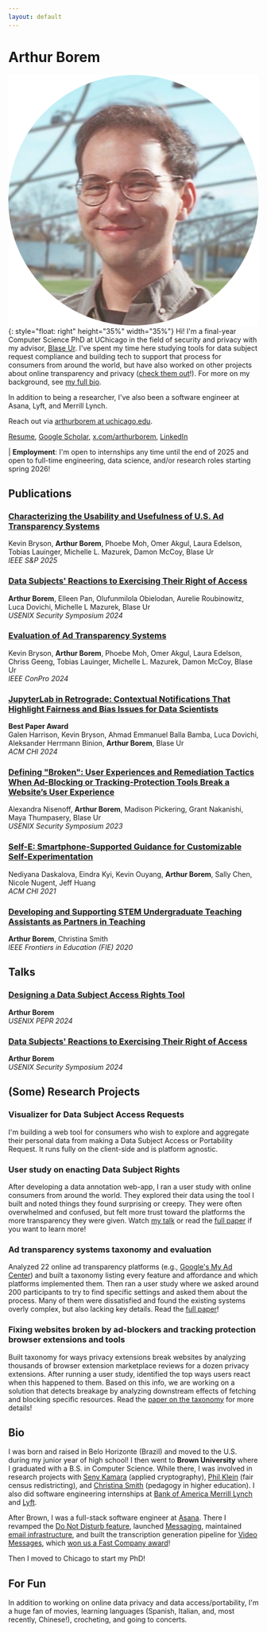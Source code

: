 ```yaml
---
layout: default
---
```


# Arthur Borem

![Arthur's face](assets/headshot.png){: style="float: right" height="35%" width="35%"} Hi! I'm a final-year Computer Science PhD at UChicago in the field of security and privacy with my advisor, [Blase Ur](https://www.blaseur.com/). I've spent my time here studying tools for data subject request compliance and building tech to support that process for consumers from around the world, but have also worked on other projects about online transparency and privacy ([check them out](#some-research-projects)!). For more on my background, see [my full bio](#bio).

In addition to being a researcher, I've also been a software engineer at Asana, Lyft, and Merrill Lynch.

Reach out via [arthurborem at uchicago.edu](mailto:arthurborem@uchicago.edu).

[Resume](assets/arthur_borem_resume.pdf), [Google Scholar](https://scholar.google.com/citations?hl=en&user=vuka1CgAAAAJ), [x.com/arthurborem](https://twitter.com/arthurborem), [LinkedIn](https://linkedin.com/in/arthurborem)

| **Employment**: I'm open to internships any time until the end of 2025 and open to full-time engineering, data science, and/or research roles starting spring 2026!



## Publications
### [Characterizing the Usability and Usefulness of U.S. Ad Transparency Systems](https://doi.ieeecomputersociety.org/10.1109/SP61157.2025.00148)
Kevin Bryson, **Arthur Borem**, Phoebe Moh, Omer Akgul, Laura Edelson, Tobias Lauinger, Michelle L. Mazurek, Damon McCoy, Blase Ur \
*IEEE S&P 2025*

### [Data Subjects' Reactions to Exercising Their Right of Access](https://www.usenix.org/system/files/usenixsecurity24-borem.pdf)
**Arthur Borem**, Elleen Pan, Olufunmilola Obielodan, Aurelie Roubinowitz, Luca Dovichi, Michelle L Mazurek, Blase Ur \
*USENIX Security Symposium 2024*

### [Evaluation of Ad Transparency Systems](https://conpro24.ieee-security.org/papers/bryson-conpro24.pdf)
Kevin Bryson, **Arthur Borem**, Phoebe Moh, Omer Akgul, Laura Edelson, Chriss Geeng, Tobias Lauinger, Michelle L. Mazurek, Damon McCoy, Blase Ur \
*IEEE ConPro 2024*

### [JupyterLab in Retrograde: Contextual Notifications That Highlight Fairness and Bias Issues for Data Scientists](https://dl.acm.org/doi/pdf/10.1145/3613904.3642755)
**Best Paper Award** \
Galen Harrison, Kevin Bryson, Ahmad Emmanuel Balla Bamba, Luca Dovichi, Aleksander Herrmann Binion, **Arthur Borem**, Blase Ur \
*ACM CHI 2024* 

### [Defining "Broken": User Experiences and Remediation Tactics When Ad-Blocking or Tracking-Protection Tools Break a Website’s User Experience](https://www.usenix.org/system/files/usenixsecurity23-nisenoff-broken.pdf)
Alexandra Nisenoff, **Arthur Borem**, Madison Pickering, Grant Nakanishi, Maya Thumpasery, Blase Ur \
*USENIX Security Symposium 2023*

### [Self-E: Smartphone-Supported Guidance for Customizable Self-Experimentation](https://jeffhuang.com/papers/SelfE_CHI21.pdf)
Nediyana Daskalova, Eindra Kyi, Kevin Ouyang, **Arthur Borem**, Sally Chen, Nicole Nugent, Jeff Huang \
*ACM CHI 2021*

### [Developing and Supporting STEM Undergraduate Teaching Assistants as Partners in Teaching](https://ieeexplore.ieee.org/document/9274088)
**Arthur Borem**, Christina Smith \
*IEEE Frontiers in Education (FIE) 2020*

## Talks
### [Designing a Data Subject Access Rights Tool](https://youtu.be/fytuWeb8IJc?si=XQUYh2vLxYHqvaP4)
**Arthur Borem** \
*USENIX PEPR 2024*

### [Data Subjects' Reactions to Exercising Their Right of Access](https://www.youtube.com/watch?v=RvqIAthC4xc)
**Arthur Borem** \
*USENIX Security Symposium 2024*

## (Some) Research Projects
### Visualizer for Data Subject Access Requests
I'm building a web tool for consumers who wish to explore and aggregate their personal data from making a Data Subject Access or Portability Request. It runs fully on the client-side and is platform agnostic.

### User study on enacting Data Subject Rights
After developing a data annotation web-app, I ran a user study with online consumers from around the world. They explored their data using the tool I built and noted things they found surprising or creepy. They were often overwhelmed and confused, but felt more trust toward the platforms the more transparency they were given. Watch [my talk](https://www.youtube.com/watch?v=RvqIAthC4xc) or read the [full paper](https://www.usenix.org/system/files/usenixsecurity24-borem.pdf) if you want to learn more!

### Ad transparency systems taxonomy and evaluation
Analyzed 22 online ad transparency platforms (e.g., [Google's My Ad Center](https://myadcenter.google.com)) and built a taxonomy listing every feature and affordance and which platforms implemented them. Then ran a user study where we asked around 200 participants to try to find specific settings and asked them about the process. Many of them were dissatisfied and found the existing systems overly complex, but also lacking key details. Read the [full paper](https://doi.ieeecomputersociety.org/10.1109/SP61157.2025.00148)!

### Fixing websites broken by ad-blockers and tracking protection browser extensions and tools
Built taxonomy for ways privacy extensions break websites by analyzing thousands of browser extension marketplace reviews for a dozen privacy extensions. After running a user study, identified the top ways users react when this happened to them. Based on this info, we are working on a solution that detects breakage by analyzing downstream effects of fetching and blocking specific resources. Read the [paper on the taxonomy](https://www.usenix.org/system/files/usenixsecurity23-nisenoff-broken.pdf) for more details!

## Bio
I was born and raised in Belo Horizonte (Brazil) and moved to the U.S. during my junior year of high school! I then went to **Brown University** where I graduated with a B.S. in Computer Science. While there, I was involved in research projects with [Seny Kamara](https://www.senykamara.com/) (applied cryptography), [Phil Klein](https://cs.brown.edu/people/pklein/) (fair census redistricting), and [Christina Smith](https://sheridan.brown.edu/people/christina-smith-phd) (pedagogy in higher education). I also did software engineering internships at [Bank of America Merrill Lynch](https://www.ml.com/wealthmanagement.html) and [Lyft](https://www.lyft.com/business).

After Brown, I was a full-stack software engineer at [Asana](https://asana.com/). There I revamped the [Do Not Disturb feature](https://help.asana.com/s/article/notification-settings?language=en_US#01HX9GY3F2M1X5C47ED8TKM2TG), launched [Messaging](https://help.asana.com/s/article/messages?language=en_US), maintained [email infrastructure](https://help.asana.com/s/article/use-asana-and-email?language=en_US), and built the transcription generation pipeline for [Video Messages](https://asana.com/inside-asana/vimeo-video-messaging), which [won us a Fast Company award](https://asana.com/press/releases/pr/asana-video-messaging-powered-by-vimeo-named-a-top-3-joint-venture-by-fast-company/6e2a25d1-2a6f-4fc1-a0eb-2f22c7d73ad5)!

Then I moved to Chicago to start my PhD!

## For Fun
In addition to working on online data privacy and data access/portability, I'm a huge fan of movies, learning languages (Spanish, Italian, and, most recently, Chinese!), crocheting, and going to concerts.
